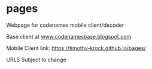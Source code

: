 # pages
Webpage for codenames mobile client/decoder

Base client at www.codenamesbase.blogspot.com

Mobile Client link: https://timothy-krock.github.io/pages/

URLS Subject to change
